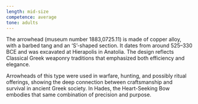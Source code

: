 ```yaml
---
length: mid-size
competence: average
tone: adults
---
```

The arrowhead (museum number 1883,0725.11) is made of copper alloy, with a barbed tang and an ‘S’-shaped section. It dates from around 525–330 BCE and was excavated at Hierapolis in Anatolia. The design reflects Classical Greek weaponry traditions that emphasized both efficiency and elegance.

<!-- more -->

Arrowheads of this type were used in warfare, hunting, and possibly ritual offerings, showing the deep connection between craftsmanship and survival in ancient Greek society. In Hades, the Heart-Seeking Bow embodies that same combination of precision and purpose.
